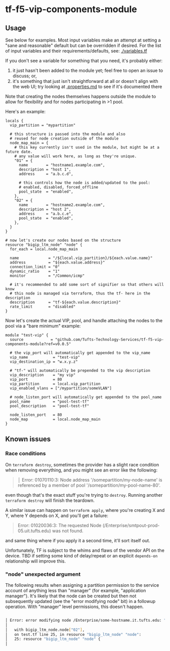 # tf-f5-vip-components-module

## Usage

See below for examples.  Most input variables make an attempt at setting a "sane and reasonable" default but can be overridden if desired.  For the list of input variables and their requirements/defaults, see: [./variables.tf](variables.tf)

If you don't see a variable for something that you need, it's probably either:

1. it just hasn't been added to the module yet; feel free to open an issue to discuss; or,
1. it's something that just isn't straightforward at all or doesn't align with the web UI; try looking at [.properties.md](properties.md) to see if it's documented there

Note that creating the nodes themselves happens outside the module to allow for flexibility and for nodes participating in >1 pool.

Here's an example:

```hcl
locals {
  vip_partition = "mypartition"
  
  # this structure is passed into the module and also 
  # reused for node creation outside of the module
  node_map_main = {
    # this key currently isn't used in the module, but might be at a future date.
    # any value will work here, as long as they're unique.
    "01" = {
      name        = "hostname1.example.com",
      description = "host 1",
      address     = "a.b.c.d",

      # this controls how the node is added/updated to the pool:
      # enabled, disabled, forced_offline
      pool_state  = "enabled",
    },
    "02" = {
      name        = "hostname2.example.com",
      description = "host 2",
      address     = "a.b.c.e",
      pool_state  = "enabled",
    },
  }
}

# now let's create our nodes based on the structure  
resource "bigip_ltm_node" "node" {
  for_each = local.node_map_main
  
  name             = "/${local.vip_partition}/${each.value.name}"
  address          = "${each.value.address}"
  connection_limit = "0"
  dynamic_ratio    = "1"
  monitor          = "/Common/icmp"

  # it's recommended to add some sort of signifier so that others will know 
  # this node is managed via terraform, thus the tf- here in the description
  description      = "tf-${each.value.description}"
  rate_limit       = "disabled"
}
```

Now let's create the actual VIP, pool, and handle attaching the nodes to the pool via a "bare minimum" example:

```hcl
module "test-vip" {
  source            = "github.com/Tufts-Technology-Services/tf-f5-vip-components-module?ref=v0.0.5"

  # the vip_port will automatically get appended to the vip_name
  vip_name           = "test-vip"
  vip_destination_ip = "w.x.y.z"

  # "tf-" will automatically be prepended to the vip description
  vip_description    = "my vip"
  vip_port           = 80
  vip_partition      = local.vip_partition
  vip_enabled_vlans = ["/mypartition/someVLAN"]

  # node_listen_port will automatically get appended to the pool_name
  pool_name          = "pool-test-tf"
  pool_description   = "pool-test-tf"

  node_listen_port   = 80
  node_map           = local.node_map_main
}  
```

## Known issues

### Race conditions

On `terraform destroy`, sometimes the provider has a slight race condition when removing everything, and you might see an error like the following:

> │ Error: 01070110:3: Node address '/somepartition/my-node-name' is referenced by a member of pool '/somepartition/my-pool-name-80'.

even though that's the exact stuff you're trying to `destroy`. Running another `terraform destroy` will finish the teardown.

A similar issue can happen on `terraform apply`, where you're creating X and Y, where Y depends on X, and you'll get a failure:

> Error: 01020036:3: The requested Node (/Enterprise/smtpout-prod-05.uit.tufts.edu) was not found.

and same thing where if you apply it a second time, it'll sort itself out.

Unfortunately, TF is subject to the whims and flaws of the vendor API on the device.  TBD if setting some kind of delay/repeat or an explicit `depends-on` relationship will improve this.

### "node" unexpected argument

The following results when assigning a partition permission to the service account of anything less than "manager" (for example, "application manager").  It's likely that the node can be created but then not subsequently updated (see the "error modifying node" bit) in a followup operation.  With "manager" level permissions, this doesn't happen.

```bash

│ Error: error modifying node /Enterprise/some-hostname.it.tufts.edu: "node" unexpected argument
│ 
│   with bigip_ltm_node.node["02"],
│   on test.tf line 25, in resource "bigip_ltm_node" "node":
│   25: resource "bigip_ltm_node" "node" {
│ 
```
